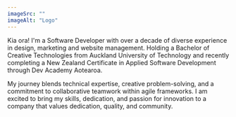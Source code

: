 ```yaml
---
imageSrc: ""
imageAlt: "Logo"
---
```


Kia ora! I'm a Software  Developer with over a decade of diverse experience in design, marketing and website management. Holding a Bachelor of Creative Technologies from Auckland University of Technology and recently completing a New Zealand Certificate in Applied Software Development through Dev Academy Aotearoa. 

My journey blends technical expertise, creative problem-solving, and a commitment to collaborative teamwork within agile frameworks. I am excited to bring my skills, dedication, and passion for innovation to a company that values dedication, quality, and community. 


<!-- Photo by <a href="https://unsplash.com/@charlesdeluvio?utm_source=unsplash&utm_medium=referral&utm_content=creditCopyText" target="_blank" rel="nofollow noopener noreferrer" aria-label="External Link"><u>Charles Deluvio</u></a> on Unsplash -->


